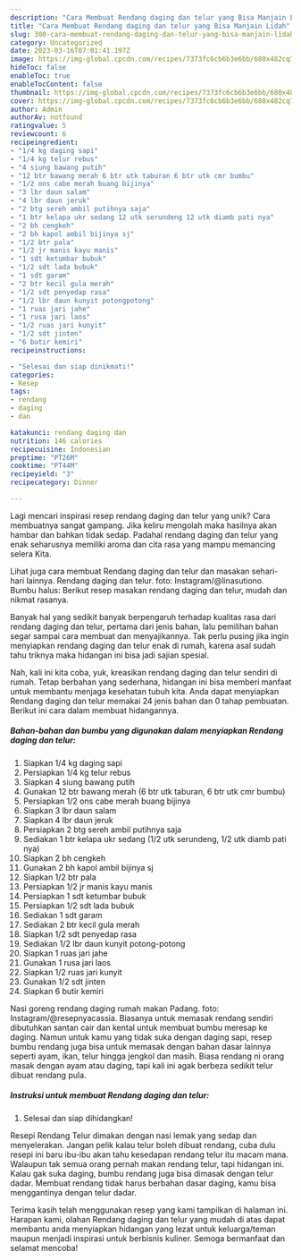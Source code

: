 ```yaml
---
description: "Cara Membuat Rendang daging dan telur yang Bisa Manjain Lidah"
title: "Cara Membuat Rendang daging dan telur yang Bisa Manjain Lidah"
slug: 300-cara-membuat-rendang-daging-dan-telur-yang-bisa-manjain-lidah
category: Uncategorized
date: 2023-03-16T07:01:41.197Z
image: https://img-global.cpcdn.com/recipes/7373fc6cb6b3e6bb/680x482cq70/rendang-daging-dan-telur-foto-resep-utama.jpg
hideToc: false
enableToc: true
enableTocContent: false
thumbnail: https://img-global.cpcdn.com/recipes/7373fc6cb6b3e6bb/680x482cq70/rendang-daging-dan-telur-foto-resep-utama.jpg
cover: https://img-global.cpcdn.com/recipes/7373fc6cb6b3e6bb/680x482cq70/rendang-daging-dan-telur-foto-resep-utama.jpg
author: Admin
authorAv: notfound
ratingvalue: 5
reviewcount: 6
recipeingredient:
- "1/4 kg daging sapi"
- "1/4 kg telur rebus"
- "4 siung bawang putih"
- "12 btr bawang merah 6 btr utk taburan 6 btr utk cmr bumbu"
- "1/2 ons cabe merah buang bijinya"
- "3 lbr daun salam"
- "4 lbr daun jeruk"
- "2 btg sereh ambil putihnya saja"
- "1 btr kelapa ukr sedang 12 utk serundeng 12 utk diamb pati nya"
- "2 bh cengkeh"
- "2 bh kapol ambil bijinya sj"
- "1/2 btr pala"
- "1/2 jr manis kayu manis"
- "1 sdt ketumbar bubuk"
- "1/2 sdt lada bubuk"
- "1 sdt garam"
- "2 btr kecil gula merah"
- "1/2 sdt penyedap rasa"
- "1/2 lbr daun kunyit potongpotong"
- "1 ruas jari jahe"
- "1 rusa jari laos"
- "1/2 ruas jari kunyit"
- "1/2 sdt jinten"
- "6 butir kemiri"
recipeinstructions:

- "Selesai dan siap dinikmati!"
categories:
- Resep
tags:
- rendang
- daging
- dan

katakunci: rendang daging dan 
nutrition: 146 calories
recipecuisine: Indonesian
preptime: "PT26M"
cooktime: "PT44M"
recipeyield: "3"
recipecategory: Dinner

---
```





Lagi mencari inspirasi resep rendang daging dan telur yang unik? Cara membuatnya sangat gampang. Jika keliru mengolah maka hasilnya akan hambar dan bahkan tidak sedap. Padahal rendang daging dan telur yang enak seharusnya memiliki aroma dan cita rasa yang mampu memancing selera Kita.





Lihat juga cara membuat Rendang daging dan telur dan masakan sehari-hari lainnya. Rendang daging dan telur. foto: Instagram/@linasutiono. Bumbu halus: Berikut resep masakan rendang daging dan telur, mudah dan nikmat rasanya.

Banyak hal yang sedikit banyak berpengaruh terhadap kualitas rasa dari rendang daging dan telur, pertama dari jenis bahan, lalu pemilihan bahan segar sampai cara membuat dan menyajikannya. Tak perlu pusing jika ingin menyiapkan rendang daging dan telur enak di rumah, karena asal sudah tahu triknya maka hidangan ini bisa jadi sajian spesial.






Nah, kali ini kita coba, yuk, kreasikan rendang daging dan telur sendiri di rumah. Tetap berbahan yang sederhana, hidangan ini bisa memberi manfaat untuk membantu menjaga kesehatan tubuh kita. Anda dapat menyiapkan Rendang daging dan telur memakai 24 jenis bahan dan 0 tahap pembuatan. Berikut ini cara dalam membuat hidangannya.

<!--inarticleads1-->

##### Bahan-bahan dan bumbu yang digunakan dalam menyiapkan Rendang daging dan telur:

1. Siapkan 1/4 kg daging sapi
1. Persiapkan 1/4 kg telur rebus
1. Siapkan 4 siung bawang putih
1. Gunakan 12 btr bawang merah (6 btr utk taburan, 6 btr utk cmr bumbu)
1. Persiapkan 1/2 ons cabe merah buang bijinya
1. Siapkan 3 lbr daun salam
1. Siapkan 4 lbr daun jeruk
1. Persiapkan 2 btg sereh ambil putihnya saja
1. Sediakan 1 btr kelapa ukr sedang (1/2 utk serundeng, 1/2 utk diamb pati nya)
1. Siapkan 2 bh cengkeh
1. Gunakan 2 bh kapol ambil bijinya sj
1. Siapkan 1/2 btr pala
1. Persiapkan 1/2 jr manis kayu manis
1. Persiapkan 1 sdt ketumbar bubuk
1. Persiapkan 1/2 sdt lada bubuk
1. Sediakan 1 sdt garam
1. Sediakan 2 btr kecil gula merah
1. Siapkan 1/2 sdt penyedap rasa
1. Sediakan 1/2 lbr daun kunyit potong-potong
1. Siapkan 1 ruas jari jahe
1. Gunakan 1 rusa jari laos
1. Siapkan 1/2 ruas jari kunyit
1. Gunakan 1/2 sdt jinten
1. Siapkan 6 butir kemiri


Nasi goreng rendang daging rumah makan Padang. foto: Instagram/@resepnyacassia. Biasanya untuk memasak rendang sendiri dibutuhkan santan cair dan kental untuk membuat bumbu meresap ke daging. Namun untuk kamu yang tidak suka dengan daging sapi, resep bumbu rendang juga bisa untuk memasak dengan bahan dasar lainnya seperti ayam, ikan, telur hingga jengkol dan masih. Biasa rendang ni orang masak dengan ayam atau daging, tapi kali ini agak berbeza sedikit telur dibuat rendang pula. 

<!--inarticleads2-->

##### Instruksi untuk membuat Rendang daging dan telur:


1. Selesai dan siap dihidangkan!

Resepi Rendang Telur dimakan dengan nasi lemak yang sedap dan menyelerakan. Jangan pelik kalau telur boleh dibuat rendang, cuba dulu resepi ini baru ibu-ibu akan tahu kesedapan rendang telur itu macam mana. Walaupun tak semua orang pernah makan rendang telur, tapi hidangan ini. Kalau gak suka daging, bumbu rendang juga bisa dimasak dengan telur dadar. Membuat rendang tidak harus berbahan dasar daging, kamu bisa menggantinya dengan telur dadar. 

Terima kasih telah menggunakan resep yang kami tampilkan di halaman ini. Harapan kami, olahan Rendang daging dan telur yang mudah di atas dapat membantu anda menyiapkan hidangan yang lezat untuk keluarga/teman maupun menjadi inspirasi untuk berbisnis kuliner. Semoga bermanfaat dan selamat mencoba!
